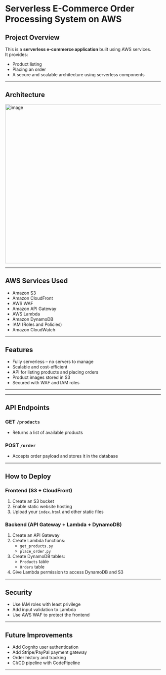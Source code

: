# Serverless E-Commerce Order Processing System on AWS

##  Project Overview

This is a **serverless e-commerce application** built using AWS services.  
It provides:

- Product listing
- Placing an order
- A secure and scalable architecture using serverless components

---

##  Architecture

<img width="781" height="514" alt="image" src="https://github.com/user-attachments/assets/032a195f-a2b7-49b1-93de-6c0cf6354bc3" />






  
---

##  AWS Services Used

- Amazon S3  
- Amazon CloudFront  
- AWS WAF  
- Amazon API Gateway  
- AWS Lambda  
- Amazon DynamoDB  
- IAM (Roles and Policies)  
- Amazon CloudWatch  

---

##  Features

- Fully serverless – no servers to manage
- Scalable and cost-efficient
- API for listing products and placing orders
- Product images stored in S3
- Secured with WAF and IAM roles

---


---

## API Endpoints

### GET `/products`

- Returns a list of available products

### POST `/order`

- Accepts order payload and stores it in the database

---

## How to Deploy

### Frontend (S3 + CloudFront)

1. Create an S3 bucket
2. Enable static website hosting
3. Upload your `index.html` and other static files

### Backend (API Gateway + Lambda + DynamoDB)

1. Create an API Gateway
2. Create Lambda functions:
   - `get_products.py`
   - `place_order.py`
3. Create DynamoDB tables:
   - `Products` table
   - `Orders` table
4. Give Lambda permission to access DynamoDB and S3

---

##  Security

- Use IAM roles with least privilege
- Add input validation to Lambda
- Use AWS WAF to protect the frontend


---

##  Future Improvements

- Add Cognito user authentication
- Add Stripe/PayPal payment gateway
- Order history and tracking
- CI/CD pipeline with CodePipeline

---







